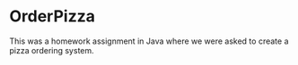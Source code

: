 # OrderPizza
This was a homework assignment in Java where we were asked to create a pizza ordering system.
